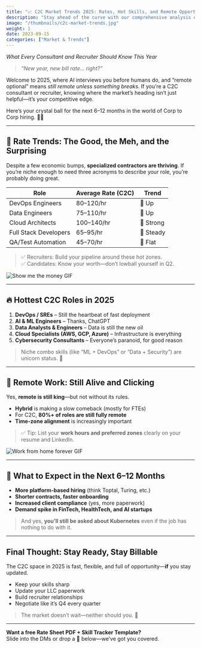 ```yaml
---
title: "📈 C2C Market Trends 2025: Rates, Hot Skills, and Remote Opportunities"
description: "Stay ahead of the curve with our comprehensive analysis of C2C market rates, in-demand skills, and remote work trends for 2025. Essential insights for consultants planning their next move and recruiters building their talent strategy."
image: "/thumbnails/c2c-market-trends.jpg"
weight: 1
date: 2023-09-15
categories: ["Market & Trends"]
---
```


*What Every Consultant and Recruiter Should Know This Year*  

> *“New year, new bill rate… right?”*

Welcome to 2025, where AI interviews you before humans do, and “remote optional” means *still remote unless something breaks*. If you’re a C2C consultant or recruiter, knowing where the market’s heading isn’t just helpful—it’s your competitive edge.

Here’s your crystal ball for the next 6–12 months in the world of Corp to Corp hiring. 🧠💼

---

## 💸 Rate Trends: The Good, the Meh, and the Surprising

Despite a few economic bumps, **specialized contractors are thriving**. If you’re niche enough to need three acronyms to describe your role, you’re probably doing great.

| Role                  | Average Rate (C2C) | Trend   |
|-----------------------|--------------------|---------|
| DevOps Engineers      | $80–$120/hr        | 🔼 Up   |
| Data Engineers        | $75–$110/hr        | 🔼 Up   |
| Cloud Architects      | $100–$140/hr       | 🔼 Strong |
| Full Stack Developers | $65–$95/hr         | 🔁 Steady |
| QA/Test Automation    | $45–$70/hr         | 🔽 Flat |

> ✅ Recruiters: Build your pipeline around these hot zones.  
> ✅ Candidates: Know your worth—don’t lowball yourself in Q2.

![Show me the money GIF](https://media.giphy.com/media/3oriO0OEd9QIDdllqo/giphy.gif)

---

## 🔥 Hottest C2C Roles in 2025

1. **DevOps / SREs** – Still the heartbeat of fast deployment  
2. **AI & ML Engineers** – Thanks, ChatGPT  
3. **Data Analysts & Engineers** – Data is still the new oil  
4. **Cloud Specialists (AWS, GCP, Azure)** – Infrastructure is everything  
5. **Cybersecurity Consultants** – Everyone’s paranoid, for good reason

> Niche combo skills (like “ML + DevOps” or “Data + Security”) are unicorn status. 🦄

---

## 🏡 Remote Work: Still Alive and Clicking

Yes, **remote is still king**—but not without its rules.

- **Hybrid** is making a slow comeback (mostly for FTEs)  
- For C2C, **80%+ of roles are still fully remote**  
- **Time-zone alignment** is increasingly important

> ✅ Tip: List your **work hours and preferred zones** clearly on your resume and LinkedIn.

![Work from home forever GIF](https://media.giphy.com/media/3o7TKxohkb8xWJ6D9u/giphy.gif)

---

## 🔮 What to Expect in the Next 6–12 Months

- **More platform-based hiring** (think Toptal, Turing, etc.)  
- **Shorter contracts, faster onboarding**  
- **Increased client compliance** (yes, more paperwork)  
- **Demand spike in FinTech, HealthTech, and AI startups**  

> And yes, **you’ll still be asked about Kubernetes** even if the job has nothing to do with it.

---

## Final Thought: Stay Ready, Stay Billable

The C2C space in 2025 is fast, flexible, and full of opportunity—**if** you stay updated.

- Keep your skills sharp  
- Update your LLC paperwork  
- Build recruiter relationships  
- Negotiate like it’s Q4 every quarter

> The market doesn’t wait—neither should you. 🚀

---

**Want a free Rate Sheet PDF + Skill Tracker Template?**  
Slide into the DMs or drop a 💬 below—we’ve got you covered.
